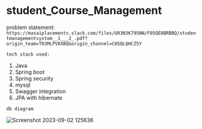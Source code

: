 # student_Course_Management

problem statement: 
```https://masaiplacements.slack.com/files/U03N3K79SNN/F05QE8BRBBQ/studentmanagementsystem__1___2_.pdf?origin_team=T03MLPV8XBQ&origin_channel=C05QLQHCZ5Y```

 ```tech stack used:```
1.  Java 
2.  Spring boot
3.  Spring security
4.  mysql
5.  Swagger integration 
6.  JPA with hibernate


```db diagram```

![Screenshot 2023-09-02 125636](https://github.com/SakthivelMadhu/student_Course_Management/assets/62326876/1160422e-1a46-41ba-bfb8-4890f59963a8)
